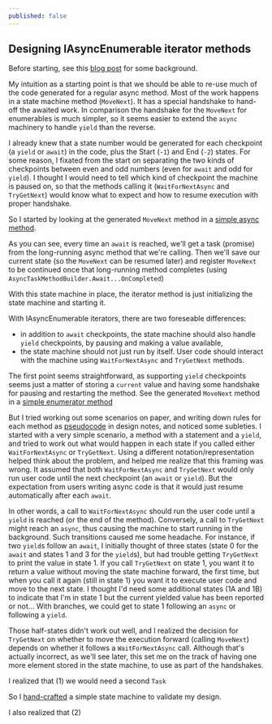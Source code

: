 ```yaml
---
published: false
---
```

## Designing IAsyncEnumerable iterator methods
Before starting, see this [blog post](https://blogs.msdn.microsoft.com/seteplia/2017/11/30/dissecting-the-async-methods-in-c/) for some background.

My intuition as a starting point is that we should be able to re-use much of the code generated for a regular async method.
Most of the work happens in a state machine method (`MoveNext`).  It has a special handshake to hand-off the awaited work. In comparison the handshake for the `MoveNext` for enumerables is much simpler, so it seems easier to extend the `async` machinery to handle `yield` than the reverse.

I already knew that a state number would be generated for each checkpoint (a `yield` or `await`) in the code, plus the Start (`-1`) and End (`-2`) states. For some reason, I fixated from the start on separating the two kinds of checkpoints between even and odd numbers (even for `await` and odd for `yield`). I thought I would need to tell which kind of checkpoint the machine is paused on, so that the methods calling it (`WaitForNextAsync` and `TryGetNext`) would know what to expect and how to resume execution with proper handshake.

So I started by looking at the generated `MoveNext` method in a [simple async method](https://sharplab.io/#v2:EYLgZgpghgLgrgJwgZwLQGMD2BbADgSwBsIEAaAExAGoAfAAQAYACOgRgG4BYAKEZdYCsXbjzoBmFgCYmAYSYBvHk2UsJdABwsAbEwCyACgCUCpSrN0AnNoB0MnLmIwI5OluFmAvjw9A).

As you can see, every time an `await` is reached, we'll get a task (promise) from the long-running async method that we're calling. Then we'll save our current state (so the `MoveNext` can be resumed later) and register `MoveNext` to be continued once that long-running method completes (using  `AsyncTaskMethodBuilder.Await...OnCompleted`) 

With this state machine in place, the iterator method is just initializing the state machine and starting it.

With IAsyncEnumerable iterators, there are two foreseable differences:
- in addition to `await` checkpoints, the state machine should also handle `yield` checkpoints, by pausing and making a value available,
- the state machine should not just run by itself. User code should interact with the machine using `WaitForNextAsync` and `TryGetNext` methods.

The first point seems straightforward, as supporting `yield` checkpoints seems just a matter of storing a `current` value and having some handshake for pausing and restarting the method. See the generated `MoveNext` method in a [simple enumerator method](https://sharplab.io/#v2:EYLgZgpghgLgrgJwgZwLQGMD2BbADgSwBsIEAaAExAGoAfAAQAYACOgRgG4BYAKEZdYAsXXgGYWAJiYBhJgG8eTRSzFsRAHnwA7GAD4mAWQAUASjkKlFtqxYB2JgPHCLAXx7OgA=) 

But I tried working out some scenarios on paper, and writing down rules for each method as [pseudocode](https://github.com/jcouv/async-iterators/blob/master/notes.cs) in design notes, and noticed some subleties. I started with a very simple scenario, a method with a statement and a `yield`, and tried to work out what would happen in each state if you called either `WaitForNextAsync` or `TryGetNext`.
Using a different notation/representation helped think about the problem, and helped me realize that this framing was wrong. It assumed that both `WaitForNextAsync` and `TryGetNext` would only run user code until the next checkpoint (an `await` or `yield`).
But the expectation from users writing async code is that it would just resume automatically after each `await`.

In other words, a call to `WaitForNextAsync` should run the user code until a `yield` is reached (or the end of the method). Conversely, a call to `TryGetNext` might reach an `async`, thus causing the machine to start running in the background.
Such transitions caused me some headache. For instance, if two `yield`s follow an `await`, I initially thought of three states (state 0 for the `await` and states 1 and 3 for the `yield`s), but had trouble getting `TryGetNext` to print the value in state 1. If you call `TryGetNext` on state 1, you want it to return a value without moving the state machine forward, the first time, but when you call it again (still in state 1) you want it to execute user code and move to the next state.
I thought I'd need some additional states (1A and 1B) to indicate that I'm in state 1 but the current yielded value has been reported or not...
With branches, we could get to state 1 following an `async` or following a `yield`.

Those half-states didn't work out well, and I realized the decision for `TryGetNext` on whether to move the execution forward (calling `MoveNext`) depends on whether it follows a `WaitForNextAsync` call. Although that's actually incorrect, as we'll see later, this set me on the track of having one more element stored in the state machine, to use as part of the handshakes.

I realized that (1) we would need a second `Task`

So I [hand-crafted](https://github.com/jcouv/async-iterators/blob/master/src/Program.cs) a simple state machine to validate my design.

I also realized that (2) 


